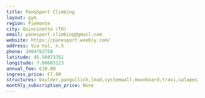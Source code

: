 ```yaml
---
title: Pan&Sport Climbing
layout: gym
region: Piemonte
city: Quincinetto (TO)
email: panesport.climbing@gmail.com
website: https://panesport.weebly.com/
address: Via Val, n.5
phone: 3404762758
latitude: 45.56073761
longitude: 7.80603123
annual_fee: €10.00
ingress_price: €7.00
structures: boulder,pangullich,lead,systemwall,moonboard,travi,salapesi
monthly_subscription_price: None
---
```


